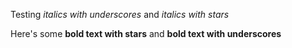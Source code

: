 Testing _italics with underscores_ and *italics with stars*

Here's some **bold text with stars** and __bold text with underscores__
